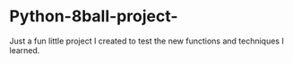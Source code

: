 # Python-8ball-project-

Just a fun little project I created to test the new functions and techniques I learned. 
